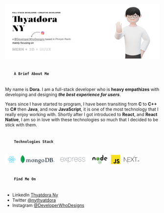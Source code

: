 <img src="./static/github-hero.png"/>

<br>

<h4>
  <code>
    A Brief About Me
  </code>
</h4>

My name is **Dora**. I am a full-stack developer who is **heavy empathizes** with developing and designing __*the best experience for users*__.

Years since I have started to program, I have been transiting from **C** to **C++** to **C#** then **Java**, and now **JavaScript**, it is one of the most technology that I really enjoy working with. Shortly after I got introduced to **React**, and **React Native**, I am so in love with these technologies so much that I decided to be stick with them.

<h4>
  <code>
    Technologies Stack
  </code>
</h4>
<p>
  <img src="./static/react.png" height=30 hspace=0/>
  <img src="./static/mongodb.png" height=30 hspace=4/>
  <img src="./static/expressjs.png" height=30 hspace=4/>
  <img src="./static/nodejs.png" height=30 hspace=4/>
  <img src="./static/js.png" height=30 hspace=4/>
  <img src="./static/nextjs.png" height=30 hspace=4/>
</p>

<h4>
  <code>
    Find Me On
  </code>
</h4>

- LinkedIn <a href="https://www.linkedin.com/in/nythyatdora">Thyatdora Ny</a>
- Twitter <a href="https://www.twitter.com/nythyatdora">@nythyatdora</a>
- Instagram <a href="https://www.instagram.com/developerwhodesigns">@DeveloperWhoDesigns</a>

